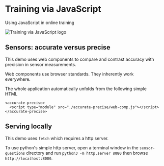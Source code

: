 # Training via JavaScript

Using JavaScript in online training

![Training via JavaScript logo](https://user-images.githubusercontent.com/37618836/157210711-e9e64cd2-ee87-44f6-9814-5030d24ac882.png)

## Sensors: accurate versus precise

This demo uses web components to compare and contrast accuracy with precision in sensor measurements. 

Web components use browser standards. They inherently work everywhere. 

The whole application automatically unfolds from the following simple HTML 
```
<accurate-precise>
  <script type="module" src="./accurate-precise/web-comp.js"></script>
</accurate-precise>
```

## Serving locally 

This demo uses `fetch` which requires a http server. 

To use python's simple http server, open a terminal window in the `sensor-questions` directory and run `python3 -m http.server 8080` then browse `http://localhost:8080`. 
